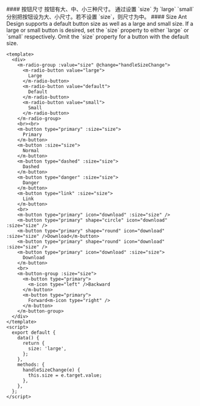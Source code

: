 <cn>
#### 按钮尺寸
按钮有大、中、小三种尺寸。
通过设置 `size` 为 `large` `small` 分别把按钮设为大、小尺寸。若不设置 `size`，则尺寸为中。
</cn>

<us>
#### Size
Ant Design supports a default button size as well as a large and small size.
If a large or small button is desired, set the `size` property to either `large` or `small` respectively. Omit the `size` property for a button with the default size.
</us>

```vue
<template>
  <div>
    <m-radio-group :value="size" @change="handleSizeChange">
      <m-radio-button value="large">
        Large
      </m-radio-button>
      <m-radio-button value="default">
        Default
      </m-radio-button>
      <m-radio-button value="small">
        Small
      </m-radio-button>
    </m-radio-group>
    <br><br>
    <m-button type="primary" :size="size">
      Primary
    </m-button>
    <m-button :size="size">
      Normal
    </m-button>
    <m-button type="dashed" :size="size">
      Dashed
    </m-button>
    <m-button type="danger" :size="size">
      Danger
    </m-button>
    <m-button type="link" :size="size">
      Link
    </m-button>
    <br>
    <m-button type="primary" icon="download" :size="size" />
    <m-button type="primary" shape="circle" icon="download" :size="size" />
    <m-button type="primary" shape="round" icon="download" :size="size" />Download</m-button>
    <m-button type="primary" shape="round" icon="download" :size="size" />
    <m-button type="primary" icon="download" :size="size">
      Download
    </m-button>
    <br>
    <m-button-group :size="size">
      <m-button type="primary">
        <m-icon type="left" />Backward
      </m-button>
      <m-button type="primary">
        Forward<m-icon type="right" />
      </m-button>
    </m-button-group>
  </div>
</template>
<script>
  export default {
    data() {
      return {
        size: 'large',
      };
    },
    methods: {
      handleSizeChange(e) {
        this.size = e.target.value;
      },
    },
  };
</script>
```
